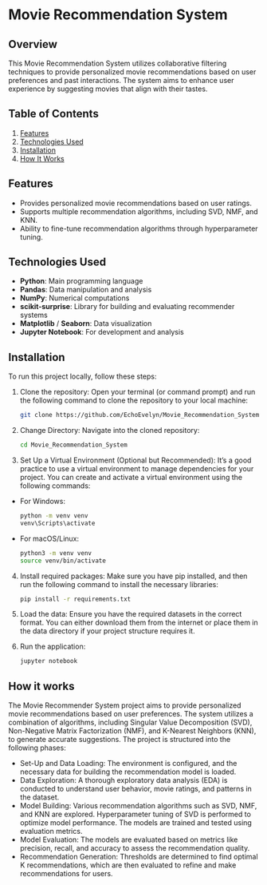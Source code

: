 # Movie Recommendation System

## Overview
This Movie Recommendation System utilizes collaborative filtering techniques to provide personalized movie recommendations based on user preferences and past interactions. The system aims to enhance user experience by suggesting movies that align with their tastes.

## Table of Contents
1. [Features](#features)
2. [Technologies Used](#technologies-used)
3. [Installation](#installation)
4. [How It Works](#how-it-works)

## Features
- Provides personalized movie recommendations based on user ratings.
- Supports multiple recommendation algorithms, including SVD, NMF, and KNN.
- Ability to fine-tune recommendation algorithms through hyperparameter tuning.

## Technologies Used
- **Python**: Main programming language
- **Pandas**: Data manipulation and analysis
- **NumPy**: Numerical computations
- **scikit-surprise**: Library for building and evaluating recommender systems
- **Matplotlib** / **Seaborn**: Data visualization
- **Jupyter Notebook**: For development and analysis

## Installation
To run this project locally, follow these steps:

1. Clone the repository: Open your terminal (or command prompt) and run the following command to clone the repository to your local machine:
   ```bash
   git clone https://github.com/EchoEvelyn/Movie_Recommendation_System.git

2. Change Directory: Navigate into the cloned repository:
   ```bash
   cd Movie_Recommendation_System

3. Set Up a Virtual Environment (Optional but Recommended): It’s a good practice to use a virtual environment to manage dependencies for your project. You can create and activate a virtual environment using the following commands:

 - For Windows:
   ```bash
   python -m venv venv
   venv\Scripts\activate
   
 - For macOS/Linux:
   ```bash
   python3 -m venv venv
   source venv/bin/activate

4. Install required packages: Make sure you have pip installed, and then run the following command to install the necessary libraries:
   ```bash
   pip install -r requirements.txt

5. Load the data: Ensure you have the required datasets in the correct format. You can either download them from the internet or place them in the data directory if your project structure requires it.

6. Run the application:
   ```bash
   jupyter notebook

## How it works
The Movie Recommender System project aims to provide personalized movie recommendations based on user preferences. The system utilizes a combination of algorithms, including Singular Value Decomposition (SVD), Non-Negative Matrix Factorization (NMF), and K-Nearest Neighbors (KNN), to generate accurate suggestions. The project is structured into the following phases:

   - Set-Up and Data Loading: The environment is configured, and the necessary data for building the recommendation model is loaded.
   - Data Exploration: A thorough exploratory data analysis (EDA) is conducted to understand user behavior, movie ratings, and patterns in the dataset.
   - Model Building: Various recommendation algorithms such as SVD, NMF, and KNN are explored. Hyperparameter tuning of SVD is performed to optimize model performance. The models are        trained and tested using evaluation metrics.
   - Model Evaluation: The models are evaluated based on metrics like precision, recall, and accuracy to assess the recommendation quality.
   - Recommendation Generation: Thresholds are determined to find optimal K recommendations, which are then evaluated to refine and make recommendations for users.
